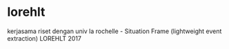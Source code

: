 # lorehlt
kerjasama riset dengan univ la rochelle - Situation Frame (lightweight event extraction) LOREHLT 2017

